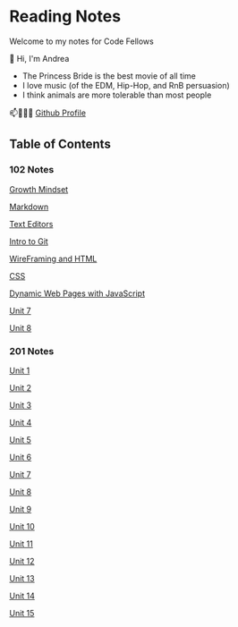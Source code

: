 # Reading Notes

Welcome to my notes for Code Fellows

👋 Hi, I'm Andrea

- The Princess Bride is the best movie of all time 
- I love music (of the EDM, Hip-Hop, and RnB persuasion)
- I think animals are more tolerable than most people

📫👩🏽‍💻 [Github Profile](https://github.com/ariley215)

## Table of Contents

### 102 Notes

[Growth Mindset](GrowthMidset.md)

[Markdown](102-Markdown.md)

[Text Editors](TextEditor.md)

[Intro to Git](GitIntro.md)

[WireFraming and HTML](HTML.md)

[CSS](CSS.md)

[Dynamic Web Pages with JavaScript](ActivateJava.md)

[Unit 7](ProgramJava.md)

[Unit 8](OperatorsLoops.md)

### 201 Notes

[Unit 1](201-1.md)

[Unit 2](201-2.md)

[Unit 3](201-3.md)

[Unit 4](201-4.md)

[Unit 5](201-5.md)

[Unit 6](201-6.md)

[Unit 7](201-7.md)

[Unit 8](201-8.md)

[Unit 9](201-9.md)

[Unit 10](201-10.md)

[Unit 11](201-11.md)

[Unit 12](201-12.md)

[Unit 13](201-13.md)

[Unit 14](201-14.md)

[Unit 15](201.15.md)
